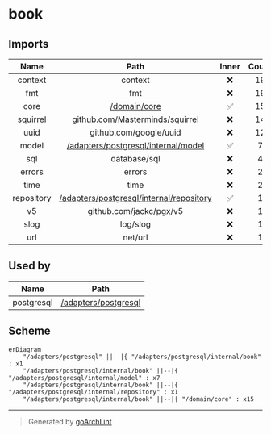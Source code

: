 # book

## Imports

|    Name    |                           Path                            | Inner | Count |
|:----------:|:---------------------------------------------------------:|:-----:|:-----:|
|  context   |                          context                          |  ❌   |  19   |
|    fmt     |                            fmt                            |  ❌   |  19   |
|    core    |          [/domain/core](../../../domain/core.md)          |  ✅   |  15   |
|  squirrel  |              github.com/Masterminds/squirrel              |  ❌   |  14   |
|    uuid    |                  github.com/google/uuid                   |  ❌   |  12   |
|   model    |      [/adapters/postgresql/internal/model](model.md)      |  ✅   |   7   |
|    sql     |                       database/sql                        |  ❌   |   4   |
|   errors   |                          errors                           |  ❌   |   2   |
|    time    |                           time                            |  ❌   |   2   |
| repository | [/adapters/postgresql/internal/repository](repository.md) |  ✅   |   1   |
|     v5     |                  github.com/jackc/pgx/v5                  |  ❌   |   1   |
|    slog    |                         log/slog                          |  ❌   |   1   |
|    url     |                          net/url                          |  ❌   |   1   |

## Used by

|    Name    |                    Path                     |
|:----------:|:-------------------------------------------:|
| postgresql | [/adapters/postgresql](../../postgresql.md) |

## Scheme

```mermaid
erDiagram
    "/adapters/postgresql" ||--|{ "/adapters/postgresql/internal/book" : x1
    "/adapters/postgresql/internal/book" ||--|{ "/adapters/postgresql/internal/model" : x7
    "/adapters/postgresql/internal/book" ||--|{ "/adapters/postgresql/internal/repository" : x1
    "/adapters/postgresql/internal/book" ||--|{ "/domain/core" : x15
```

---

> Generated by [goArchLint](https://github.com/gbh007/goarchlint)
